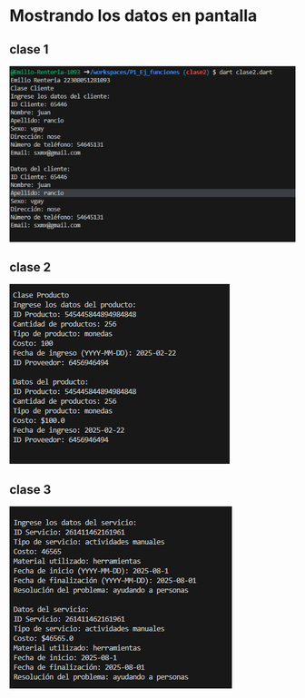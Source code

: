 # Mostrando los datos en pantalla

## clase 1

![alt text](image-11.png)

## clase 2

![alt text](image-12.png)

## clase 3 

![alt text](image-14.png)